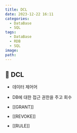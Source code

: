 ```yaml
---
title: DCL
date: 2023-12-22 16:11
categories:
  - DataBase
  - SQL
tags:
  - DataBase
  - RDB
  - SQL
image: 
path:
---
```


## 🌈 DCL
+ 데이터 제어어
+ DB에 대한 접근 권한을 주고 회수

+ [[GRANT]]
+ [[REVOKE]]
+ [[RULE]]